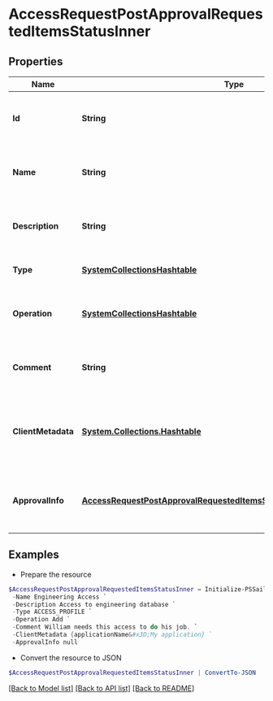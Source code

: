 # AccessRequestPostApprovalRequestedItemsStatusInner
## Properties

Name | Type | Description | Notes
------------ | ------------- | ------------- | -------------
**Id** | **String** | The unique ID of the access item being requested. | 
**Name** | **String** | The human friendly name of the access item. | 
**Description** | **String** | Detailed description of the access item. | [optional] 
**Type** | [**SystemCollectionsHashtable**](.md) | The type of access item. | 
**Operation** | [**SystemCollectionsHashtable**](.md) | The action to perform on the access item. | 
**Comment** | **String** | A comment from the identity requesting the access. | [optional] 
**ClientMetadata** | [**System.Collections.Hashtable**](AnyType.md) | Additional customer defined metadata about the access item. | [optional] 
**ApprovalInfo** | [**AccessRequestPostApprovalRequestedItemsStatusInnerApprovalInfoInner[]**](AccessRequestPostApprovalRequestedItemsStatusInnerApprovalInfoInner.md) | A list of one or more approvers for the access request. | 

## Examples

- Prepare the resource
```powershell
$AccessRequestPostApprovalRequestedItemsStatusInner = Initialize-PSSailpointV2024AccessRequestPostApprovalRequestedItemsStatusInner  -Id 2c91808b6ef1d43e016efba0ce470904 `
 -Name Engineering Access `
 -Description Access to engineering database `
 -Type ACCESS_PROFILE `
 -Operation Add `
 -Comment William needs this access to do his job. `
 -ClientMetadata {applicationName&#x3D;My application} `
 -ApprovalInfo null
```

- Convert the resource to JSON
```powershell
$AccessRequestPostApprovalRequestedItemsStatusInner | ConvertTo-JSON
```

[[Back to Model list]](../README.md#documentation-for-models) [[Back to API list]](../README.md#documentation-for-api-endpoints) [[Back to README]](../README.md)

